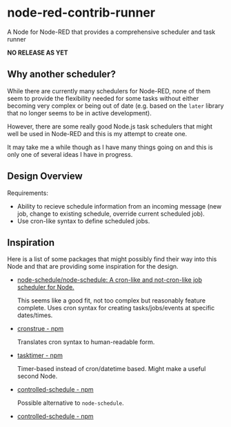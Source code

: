 # node-red-contrib-runner
A Node for Node-RED that provides a comprehensive scheduler and task runner

**NO RELEASE AS YET**

## Why another scheduler?

While there are currently many schedulers for Node-RED, none of them seem to provide the flexibility needed for some tasks without either becoming very complex or being out of date (e.g. based on the `later` library that no longer seems to be in active development).

However, there are some really good Node.js task schedulers that might well be used in Node-RED and this is my attempt to create one.

It may take me a while though as I have many things going on and this is only one of several ideas I have in progress.

## Design Overview

Requirements:

* Ability to recieve schedule information from an incoming message (new job, change to existing schedule, override current scheduled job).
* Use cron-like syntax to define scheduled jobs.


## Inspiration

Here is a list of some packages that might possibly find their way into this Node and that are providing some inspiration for the design.

* [node-schedule/node-schedule: A cron-like and not-cron-like job scheduler for Node.](https://github.com/node-schedule/node-schedule#readme)

   This seems like a good fit, not too complex but reasonably feature complete. Uses cron syntax for creating tasks/jobs/events at specific dates/times.

* [cronstrue - npm](https://www.npmjs.com/package/cronstrue)

   Translates cron syntax to human-readable form.

* [tasktimer - npm](https://www.npmjs.com/package/tasktimer)

   Timer-based instead of cron/datetime based. Might make a useful second Node.

* [controlled-schedule - npm](https://www.npmjs.com/package/controlled-schedule)

   Possible alternative to `node-schedule`.
   
* [controlled-schedule - npm](https://www.npmjs.com/package/controlled-schedule)
